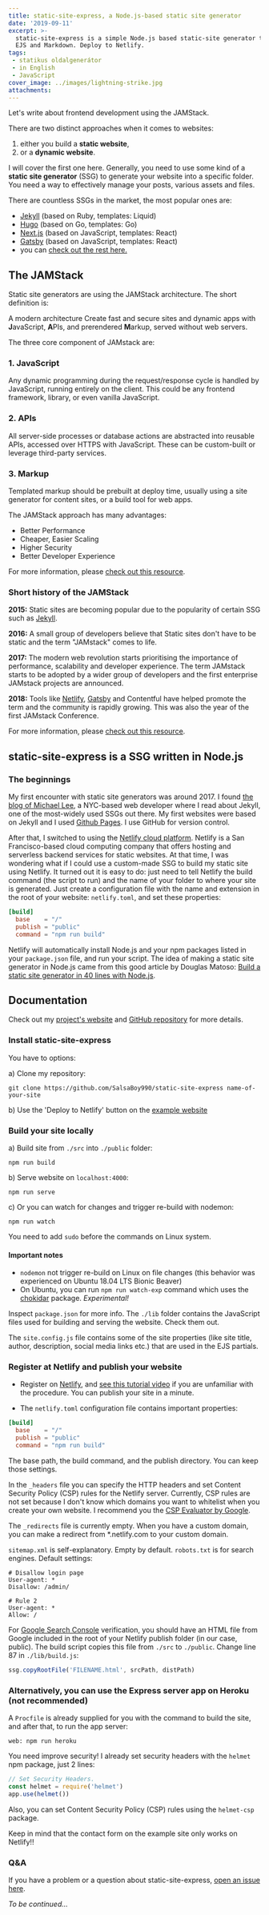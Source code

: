 ```yaml
---
title: static-site-express, a Node.js-based static site generator
date: '2019-09-11'
excerpt: >-
  static-site-express is a simple Node.js based static-site generator that uses
  EJS and Markdown. Deploy to Netlify.
tags:
 - statikus oldalgenerátor
 - in English
 - JavaScript
cover_image: ../images/lightning-strike.jpg
attachments:
---
```


Let's write about frontend development using the JAMStack.

There are two distinct approaches when it comes to websites:

1. either you build a **static website**,
2. or a **dynamic website**.


I will cover the first one here. Generally, you need to use some kind of a **static site generator** (SSG) to generate your website into a specific folder. You need a way to effectively manage your posts, various assets and files.

There are countless SSGs in the market, the most popular ones are:

- [Jekyll](https://jekyllrb.com/) (based on Ruby, templates: Liquid)
- [Hugo](https://gohugo.io/) (based on Go, templates: Go)
- [Next.js](https://nextjs.org/) (based on JavaScript, templates: React)
- [Gatsby](https://www.gatsbyjs.org/) (based on JavaScript, templates: React)
- you can [check out the rest here.](https://www.staticgen.com/)

## The JAMStack

Static site generators are using the JAMStack architecture. The short definition is:

A modern architecture
Create fast and secure sites and dynamic apps with **J**avaScript, **A**PIs, and prerendered **M**arkup, served without web servers.

The three core component of JAMstack are:

### 1. JavaScript
Any dynamic programming during the request/response cycle is handled by JavaScript, running entirely on the client. This could be any frontend framework, library, or even vanilla JavaScript.

### 2. APIs
All server-side processes or database actions are abstracted into reusable APIs, accessed over HTTPS with JavaScript. These can be custom-built or leverage third-party services.

### 3. Markup
Templated markup should be prebuilt at deploy time, usually using a site generator for content sites, or a build tool for web apps.

The JAMStack approach has many advantages:
- Better Performance
- Cheaper, Easier Scaling
- Higher Security
- Better Developer Experience

For more information, please [check out this resource](https://jamstack.org/).

### Short history of the JAMStack

**2015:**
Static sites are becoming popular due to the popularity of certain SSG such as [Jekyll](https://jekyllrb.com/).

**2016:**
A small group of developers believe that Static sites don't have to be static and the term "JAMstack" comes to life.

**2017:**
The modern web revolution starts prioritising the importance of performance, scalability and developer experience. The term JAMstack starts to be adopted by a wider group of developers and the first enterprise JAMstack projects are announced.

**2018:**
Tools like [Netlify](https://www.netlify.com/), [Gatsby](https://www.gatsbyjs.org/) and Contentful have helped promote the term and the community is rapidly growing. This was also the year of the first JAMstack Conference.

For more information, please [check out this resource](https://jamstack.wtf/).

## static-site-express is a SSG written in Node.js

### The beginnings
My first encounter with static site generators was around 2017. I found [the blog of Michael Lee](https://michaelsoolee.com/jekyll-field-guide/), a NYC-based web developer where I read about Jekyll, one of the most-widely used SSGs out there. My first websites were based on Jekyll and I used [Github Pages](https://pages.github.com/). I use GitHub for version control.

After that, I switched to using the [Netlify cloud platform](https://www.netlify.com/). Netlify is a San Francisco-based cloud computing company that offers hosting and serverless backend services for static websites. At that time, I was wondering what if I could use a custom-made SSG to build my static site using Netlify. It turned out it is easy to do: just need to tell Netlify the build command (the script to run) and the name of your folder to where your site is generated. Just create a configuration file with the name and extension in the root of your website: `netlify.toml`, and set these properties:

```toml
[build]
  base    = "/"
  publish = "public"
  command = "npm run build"
```
Netlify will automatically install Node.js and your npm packages listed in your `package.json` file, and run your script. The idea of making a static site generator in Node.js came from this good article by Douglas Matoso: [Build a static site generator in 40 lines with Node.js](https://medium.com/douglas-matoso-english/build-static-site-generator-nodejs-8969ebe34b22).


## Documentation

Check out my [project's website](https://static-site-express.netlify.com/) and [GitHub repository](https://github.com/SalsaBoy990/static-site-express) for more details.

### Install static-site-express

You have to options:

a) Clone my repository:

```
git clone https://github.com/SalsaBoy990/static-site-express name-of-your-site
```

b) Use the 'Deploy to Netlify' button on the [example website](https://static-site-express.netlify.com/)


### Build your site locally

a) Build site from `./src` into `./public` folder:

```
npm run build
```

b) Serve website on `localhost:4000`:

```
npm run serve
```

c) Or you can watch for changes and trigger re-build with nodemon:

```
npm run watch
```

You need to add `sudo` before the commands on Linux system.

#### Important notes

- `nodemon` not trigger re-build on Linux on file changes (this behavior was experienced on Ubuntu 18.04 LTS Bionic Beaver)
- On Ubuntu, you can run `npm run watch-exp` command which uses the [chokidar](https://github.com/paulmillr/chokidar) package. *Experimental!*

Inspect `package.json` for more info. The `./lib` folder contains the JavaScript files used for building and serving the website. Check them out.

The `site.config.js` file contains some of the site properties (like site title, author, description, social media links etc.) that are used in the EJS partials.


### Register at Netlify and publish your website

- Register on [Netlify](https://www.netlify.com/), and [see this tutorial video](https://www.netlify.com/docs/continuous-deployment/) if you are unfamiliar with the procedure. You can publish your site in a minute.

- The `netlify.toml` configuration file contains important properties:

```toml
[build]
  base    = "/"
  publish = "public"
  command = "npm run build"
```

The base path, the build command, and the publish directory. You can keep those settings.

In the `_headers` file you can specify the HTTP headers and set Content Security Policy (CSP) rules for the Netlify server. Currently, CSP rules are not set because I don't know which domains you want to whitelist when you create your own website. I recommend you the [CSP Evaluator by Google](https://csp-evaluator.withgoogle.com/).

The `_redirects` file is currently empty. When you have a custom domain, you can make a redirect from *.netlify.com to your custom domain.

`sitemap.xml` is self-explanatory. Empty by default.
`robots.txt` is for search engines. Default settings:

```
# Disallow login page
User-agent: *
Disallow: /admin/

# Rule 2
User-agent: *
Allow: /
```

For [Google Search Console](https://search.google.com/search-console/about) verification, you should have an HTML file from Google included in the root of your Netlify publish folder (in our case, public). The build script copies this file from `./src` to `./public`. Change line 87 in `./lib/build.js`: 

```javascript
ssg.copyRootFile('FILENAME.html', srcPath, distPath)
```

### Alternatively, you can use the Express server app on Heroku (not recommended)

A `Procfile` is already supplied for you with the command to build the site, and after that, to run the app server:

```
web: npm run heroku
```

You need improve security! I already set security headers with the `helmet` npm package, just 2 lines:

```javascript
// Set Security Headers.
const helmet = require('helmet')
app.use(helmet())
```

Also, you can set Content Security Policy (CSP) rules using the `helmet-csp` package.

Keep in mind that the contact form on the example site only works on Netlify!!

### Q&A

If you have a problem or a question about static-site-express, [open an issue here](https://github.com/SalsaBoy990/static-site-express/issues).


*To be continued...*

